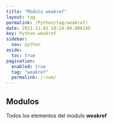 ```yaml
---
title: "Módulo weakref"
layout: tag
permalink: /Python/tag/weakref/
date: 2021-11-01 10:24:04.006145
key: Python.weakref
sidebar: 
  nav: python
aside: 
  toc: true
pagination: 
  enabled: true
  tag: "weakref"
  permalink: /:num/
---
```


<h2>Modulos</h2>
Todos los elementos del modulo <strong>weakref</strong>
